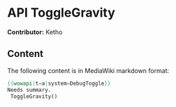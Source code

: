 # API ToggleGravity

**Contributor:** Ketho

## Content

The following content is in MediaWiki markdown format:

```mediawiki
{{wowapi|t=a|system=DebugToggle}}
Needs summary.
 ToggleGravity()
```